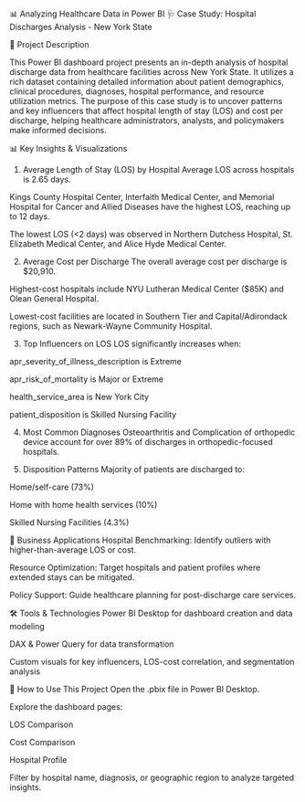 
📊 Analyzing Healthcare Data in Power BI
🩺 Case Study: Hospital Discharges Analysis - New York State

📁 Project Description

This Power BI dashboard project presents an in-depth analysis of hospital discharge data from healthcare facilities across New York State. It utilizes a rich dataset containing detailed information about patient demographics, clinical procedures, diagnoses, hospital performance, and resource utilization metrics. The purpose of this case study is to uncover patterns and key influencers that affect hospital length of stay (LOS) and cost per discharge, helping healthcare administrators, analysts, and policymakers make informed decisions.


📊 Key Insights & Visualizations
1. Average Length of Stay (LOS) by Hospital
Average LOS across hospitals is 2.65 days.

Kings County Hospital Center, Interfaith Medical Center, and Memorial Hospital for Cancer and Allied Diseases have the highest LOS, reaching up to 12 days.

The lowest LOS (<2 days) was observed in Northern Dutchess Hospital, St. Elizabeth Medical Center, and Alice Hyde Medical Center.

2. Average Cost per Discharge
The overall average cost per discharge is $20,910.

Highest-cost hospitals include NYU Lutheran Medical Center ($85K) and Olean General Hospital.

Lowest-cost facilities are located in Southern Tier and Capital/Adirondack regions, such as Newark-Wayne Community Hospital.

3. Top Influencers on LOS
LOS significantly increases when:

apr_severity_of_illness_description is Extreme

apr_risk_of_mortality is Major or Extreme

health_service_area is New York City

patient_disposition is Skilled Nursing Facility

4. Most Common Diagnoses
Osteoarthritis and Complication of orthopedic device account for over 89% of discharges in orthopedic-focused hospitals.

5. Disposition Patterns
Majority of patients are discharged to:

Home/self-care (73%)

Home with home health services (10%)

Skilled Nursing Facilities (4.3%)

🧠 Business Applications
Hospital Benchmarking: Identify outliers with higher-than-average LOS or cost.

Resource Optimization: Target hospitals and patient profiles where extended stays can be mitigated.

Policy Support: Guide healthcare planning for post-discharge care services.

🛠️ Tools & Technologies
Power BI Desktop for dashboard creation and data modeling

DAX & Power Query for data transformation

Custom visuals for key influencers, LOS-cost correlation, and segmentation analysis

📌 How to Use This Project
Open the .pbix file in Power BI Desktop.

Explore the dashboard pages:

LOS Comparison

Cost Comparison

Hospital Profile

Filter by hospital name, diagnosis, or geographic region to analyze targeted insights.
